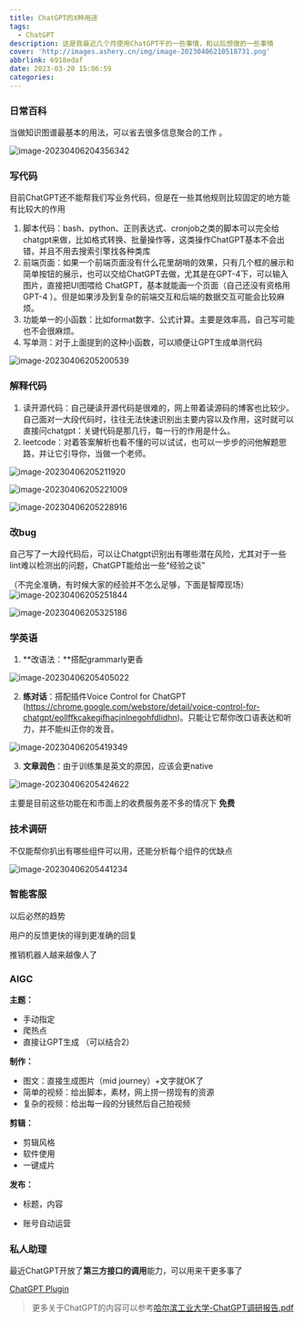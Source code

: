 ```yaml
---
title: ChatGPT的X种用途
tags:
  - ChatGPT
description: 这是我最近几个月使用ChatGPT干的一些事情，和以后想做的一些事情
cover: 'http://images.ashery.cn/img/image-20230406210518731.png'
abbrlink: 6918edaf
date: 2023-03-20 15:06:59
categories:
---
```



### 日常百科
当做知识图谱最基本的用法，可以省去很多信息聚合的工作 。

![image-20230406204356342](http://images.ashery.cn/img/image-20230406204356342.png)

### 写代码
目前ChatGPT还不能帮我们写业务代码，但是在一些其他规则比较固定的地方能有比较大的作用


1. 脚本代码：bash、python、正则表达式、cronjob之类的脚本可以完全给chatgpt来做，比如格式转换、批量操作等，这类操作ChatGPT基本不会出错，并且不用去搜索引擎找各种类库
2. 前端页面：如果一个前端页面没有什么花里胡哨的效果，只有几个框的展示和简单按钮的展示，也可以交给ChatGPT去做，尤其是在GPT-4下，可以输入图片，直接把UI图喂给 ChatGPT，基本就能画一个页面（自己还没有资格用GPT-4 ）。但是如果涉及到复杂的前端交互和后端的数据交互可能会比较麻烦。
3. 功能单一的小函数：比如format数字、公式计算。主要是效率高，自己写可能也不会很麻烦。
4. 写单测：对于上面提到的这种小函数，可以顺便让GPT生成单测代码

![image-20230406205200539](http://images.ashery.cn/img/image-20230406205200539.png)

### 解释代码


1. 读开源代码：自己硬读开源代码是很难的，网上带着读源码的博客也比较少。自己面对一大段代码时，往往无法快速识别出主要内容以及作用，这时就可以直接问chatgpt：关键代码是那几行，每一行的作用是什么。
2. leetcode：对着答案解析也看不懂的可以试试，也可以一步步的问他解题思路，并让它引导你，当做一个老师。

![image-20230406205211920](http://images.ashery.cn/img/image-20230406205211920.png)

![image-20230406205221009](http://images.ashery.cn/img/image-20230406205221009.png)

![image-20230406205228916](http://images.ashery.cn/img/image-20230406205228916.png)

### 改bug
自己写了一大段代码后，可以让Chatgpt识别出有哪些潜在风险，尤其对于一些lint难以检测出的问题，ChatGPT能给出一些“经验之谈”

（不完全准确，有时候大家的经验并不怎么足够，下面是智障现场）![image-20230406205251844](http://images.ashery.cn/img/image-20230406205251844.png)

![image-20230406205325186](http://images.ashery.cn/img/image-20230406205325186.png)







### 学英语

1. **改语法：**搭配grammarly更香

![image-20230406205405022](http://images.ashery.cn/img/image-20230406205405022.png)

2. **练对话**：搭配插件Voice Control for ChatGPT (https://chrome.google.com/webstore/detail/voice-control-for-chatgpt/eollffkcakegifhacjnlnegohfdlidhn)。只能让它帮你改口语表达和听力，并不能纠正你的发音。

![image-20230406205419349](http://images.ashery.cn/img/image-20230406205419349.png)

3. **文章润色**：由于训练集是英文的原因，应该会更native

![image-20230406205424622](http://images.ashery.cn/img/image-20230406205424622.png)

主要是目前这些功能在和市面上的收费服务差不多的情况下 **免费**

### 技术调研
不仅能帮你扒出有哪些组件可以用，还能分析每个组件的优缺点

![image-20230406205441234](http://images.ashery.cn/img/image-20230406205441234.png)

### 智能客服

以后必然的趋势

用户的反馈更快的得到更准确的回复

推销机器人越来越像人了



### AIGC

**主题：**

- 手动指定
- 爬热点
- 直接让GPT生成 （可以结合2）

**制作：**


- 图文：直接生成图片（mid journey）+文字就OK了
- 简单的视频：给出脚本，素材，网上捞一捞现有的资源
- 复杂的视频：给出每一段的分镜然后自己拍视频

**剪辑：**

- 剪辑风格
- 软件使用
- 一键成片


**发布：**

- 标题，内容

- 账号自动运营



### 私人助理
最近ChatGPT开放了**第三方接口的调用**能力，可以用来干更多事了

[ChatGPT Plugin](https://platform.openai.com/docs/plugins/introduction)



> 更多关于ChatGPT的内容可以参考[哈尔滨工业大学-ChatGPT调研报告.pdf](https://github.com/YHsilver/awesome-ChatGPT-resource-zh/blob/main/pdfs/230311-%E5%93%88%E5%B0%94%E6%BB%A8%E5%B7%A5%E4%B8%9A%E5%A4%A7%E5%AD%A6-ChatGPT%E8%B0%83%E7%A0%94%E6%8A%A5%E5%91%8A.pdf)

